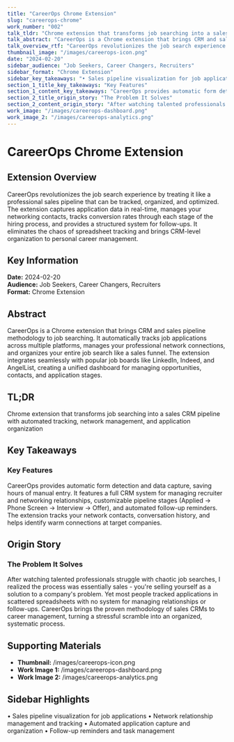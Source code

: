 ```yaml
---
title: "CareerOps Chrome Extension"
slug: "careerops-chrome"
work_number: "002"
talk_tldr: "Chrome extension that transforms job searching into a sales CRM pipeline with automated tracking, network management, and application organization"
talk_abstract: "CareerOps is a Chrome extension that brings CRM and sales pipeline methodology to job searching. It automatically tracks job applications across multiple platforms, manages your professional network connections, and organizes your entire job search like a sales funnel. The extension integrates seamlessly with popular job boards like LinkedIn, Indeed, and AngelList, creating a unified dashboard for managing opportunities, contacts, and application stages."
talk_overview_rtf: "CareerOps revolutionizes the job search experience by treating it like a professional sales pipeline that can be tracked, organized, and optimized. The extension captures application data in real-time, manages your networking contacts, tracks conversion rates through each stage of the hiring process, and provides a structured system for follow-ups. It eliminates the chaos of spreadsheet tracking and brings CRM-level organization to personal career management."
thumbnail_image: "/images/careerops-icon.png"
date: "2024-02-20"
sidebar_audience: "Job Seekers, Career Changers, Recruiters"
sidebar_format: "Chrome Extension"
sidebar_key_takeaways: "• Sales pipeline visualization for job applications\n• Network relationship management and tracking\n• Automated application capture and organization\n• Follow-up reminders and task management"
section_1_title_key_takeaways: "Key Features"
section_1_content_key_takeaways: "CareerOps provides automatic form detection and data capture, saving hours of manual entry. It features a full CRM system for managing recruiter and networking relationships, customizable pipeline stages (Applied → Phone Screen → Interview → Offer), and automated follow-up reminders. The extension tracks your network contacts, conversation history, and helps identify warm connections at target companies."
section_2_title_origin_story: "The Problem It Solves"
section_2_content_origin_story: "After watching talented professionals struggle with chaotic job searches, I realized the process was essentially sales - you're selling yourself as a solution to a company's problem. Yet most people tracked applications in scattered spreadsheets with no system for managing relationships or follow-ups. CareerOps brings the proven methodology of sales CRMs to career management, turning a stressful scramble into an organized, systematic process."
work_image: "/images/careerops-dashboard.png"
work_image_2: "/images/careerops-analytics.png"
---
```


# CareerOps Chrome Extension

## Extension Overview
CareerOps revolutionizes the job search experience by treating it like a professional sales pipeline that can be tracked, organized, and optimized. The extension captures application data in real-time, manages your networking contacts, tracks conversion rates through each stage of the hiring process, and provides a structured system for follow-ups. It eliminates the chaos of spreadsheet tracking and brings CRM-level organization to personal career management.

## Key Information

**Date:** 2024-02-20  
**Audience:** Job Seekers, Career Changers, Recruiters  
**Format:** Chrome Extension

## Abstract
CareerOps is a Chrome extension that brings CRM and sales pipeline methodology to job searching. It automatically tracks job applications across multiple platforms, manages your professional network connections, and organizes your entire job search like a sales funnel. The extension integrates seamlessly with popular job boards like LinkedIn, Indeed, and AngelList, creating a unified dashboard for managing opportunities, contacts, and application stages.

## TL;DR
Chrome extension that transforms job searching into a sales CRM pipeline with automated tracking, network management, and application organization

## Key Takeaways

### Key Features
CareerOps provides automatic form detection and data capture, saving hours of manual entry. It features a full CRM system for managing recruiter and networking relationships, customizable pipeline stages (Applied → Phone Screen → Interview → Offer), and automated follow-up reminders. The extension tracks your network contacts, conversation history, and helps identify warm connections at target companies.

## Origin Story

### The Problem It Solves
After watching talented professionals struggle with chaotic job searches, I realized the process was essentially sales - you're selling yourself as a solution to a company's problem. Yet most people tracked applications in scattered spreadsheets with no system for managing relationships or follow-ups. CareerOps brings the proven methodology of sales CRMs to career management, turning a stressful scramble into an organized, systematic process.

## Supporting Materials

- **Thumbnail:** /images/careerops-icon.png
- **Work Image 1:** /images/careerops-dashboard.png
- **Work Image 2:** /images/careerops-analytics.png

## Sidebar Highlights
• Sales pipeline visualization for job applications
• Network relationship management and tracking
• Automated application capture and organization
• Follow-up reminders and task management